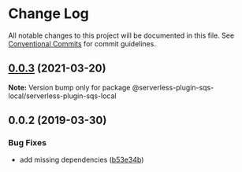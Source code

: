 # Change Log

All notable changes to this project will be documented in this file.
See [Conventional Commits](https://conventionalcommits.org) for commit guidelines.

## [0.0.3](https://github.com/kobanyan/serverless-plugin-sqs-local/compare/@serverless-plugin-sqs-local/serverless-plugin-sqs-local@0.0.2...@serverless-plugin-sqs-local/serverless-plugin-sqs-local@0.0.3) (2021-03-20)

**Note:** Version bump only for package @serverless-plugin-sqs-local/serverless-plugin-sqs-local





## 0.0.2 (2019-03-30)


### Bug Fixes

* add missing dependencies ([b53e34b](https://github.com/kobanyan/serverless-plugin-sqs-local/commit/b53e34b))
